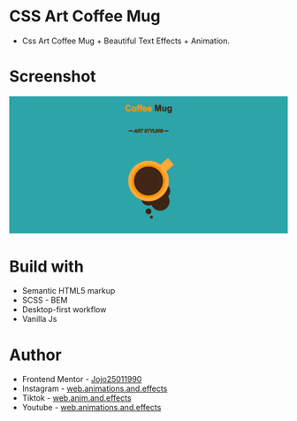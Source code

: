 # CSS Art Coffee Mug

-   Css Art Coffee Mug + Beautiful Text Effects + Animation.

# Screenshot

![](./Screenshot%20%20Coffee%20Mug.png)

# Build with

-   Semantic HTML5 markup
-   SCSS - BEM
-   Desktop-first workflow
-   Vanilla Js

# Author

-   Frontend Mentor - [Jojo25011990](https://www.frontendmentor.io/profile/Jojo25011990)
-   Instagram - [web.animations.and.effects](https://www.instagram.com/web.animations.and.effects)
-   Tiktok - [web.anim.and.effects](https://www.tiktok.com/@web.anim.and.effects)
-   Youtube - [web.animations.and.effects](https://www.youtube.com/@web.animations.and.effects)
